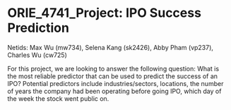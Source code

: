 # ORIE_4741_Project: IPO Success Prediction

Netids: Max Wu (mw734), Selena Kang (sk2426), Abby Pham (vp237), Charles Wu (cw725)

For this project, we are looking to answer the following question: What is the most reliable predictor that can be used to predict the success of an IPO? Potential predictors include industries/sectors, locations, the number of years the company had been operating before going IPO, which day of the week the stock went public on.
